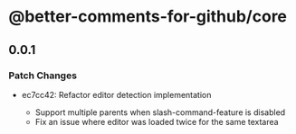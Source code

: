 # @better-comments-for-github/core

## 0.0.1

### Patch Changes

- ec7cc42: Refactor editor detection implementation

  - Support multiple parents when slash-command-feature is disabled
  - Fix an issue where editor was loaded twice for the same textarea
